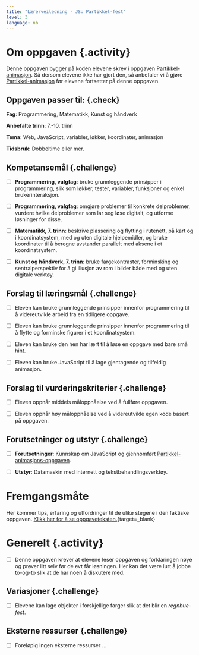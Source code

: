 ```yaml
---
title: "Lærerveiledning - JS: Partikkel-fest"
level: 3
language: nb
---
```


# Om oppgaven {.activity}
Denne oppgaven bygger på koden elevene skrev i oppgaven [Partikkel-animasjon](../partikkel_animasjon/partikkel_animasjon.html). Så dersom elevene ikke har gjort den, så anbefaler vi å gjøre [Partikkel-animasjon](../partikkel_animasjon/partikkel_animasjon.html) før elevene fortsetter på denne oppgaven.


## Oppgaven passer til: {.check}
 __Fag__: Programmering, Matematikk, Kunst og håndverk

__Anbefalte trinn__: 7.-10. trinn

__Tema__: Web, JavaScript, variabler, løkker, koordinater, animasjon

__Tidsbruk__: Dobbeltime eller mer.


## Kompetansemål {.challenge}

- [ ]  __Programmering, valgfag__: bruke grunnleggende prinsipper i programmering, slik som løkker, tester, variabler, funksjoner og enkel brukerinteraksjon.

- [ ]  __Programmering, valgfag__: omgjøre problemer til konkrete delproblemer, vurdere hvilke delproblemer som lar seg løse digitalt, og utforme løsninger for disse.

- [ ] __Matematikk, 7. trinn__: beskrive plassering og flytting i rutenett, på kart og i koordinatsystem, med og uten digitale hjelpemidler, og bruke koordinater til å beregne avstander parallelt med aksene i et koordinatsystem.

- [ ] __Kunst og håndverk, 7. trinn__: bruke fargekontraster, forminsking og sentralperspektiv for å gi illusjon av rom i bilder både med og uten digitale verktøy.


## Forslag til læringsmål {.challenge}

- [ ] Eleven kan bruke grunnleggende prinsipper innenfor programmering til å videreutvikle arbeid fra en tidligere oppgave.
- [ ] Eleven kan bruke grunnleggende prinsipper innenfor programmering til å flytte og forminske figurer i et koordinatsystem.
- [ ] Eleven kan bruke den hen har lært til å løse en oppgave med bare små hint.
- [ ] Eleven kan bruke JavaScript til å lage gjentagende og tilfeldig animasjon.


## Forslag til vurderingskriterier {.challenge}

- [ ] Eleven oppnår middels måloppnåelse ved å fullføre oppgaven.
- [ ] Eleven oppnår høy måloppnåelse ved å videreutvikle egen kode basert på oppgaven. 


## Forutsetninger og utstyr {.challenge}
- [ ]  __Forutsetninger__: Kunnskap om JavaScript og gjennomført [Partikkel-animasjons-oppgaven](../partikkel_animasjon/partikkel_animasjon.html).

- [ ]  __Utstyr__: Datamaskin med internett og tekstbehandlingsverktøy.


# Fremgangsmåte
Her kommer tips, erfaring og utfordringer til de ulike stegene i den faktiske oppgaven. [Klikk her for å se oppgaveteksten.](../partikkel_2/partikkel_2.html){target=_blank}

# Generelt {.activity}
- [ ] Denne oppgaven krever at elevene leser oppgaven og forklaringen nøye og prøver litt selv før de evt får løsningen. Her kan det være lurt å jobbe to-og-to slik at de har noen å diskutere med. 

## Variasjoner {.challenge}
- [ ]  Elevene kan lage objekter i forskjellige farger slik at det blir en _regnbue-fest_. 

## Eksterne ressurser {.challenge}
- [ ] Foreløpig ingen eksterne ressurser ...
